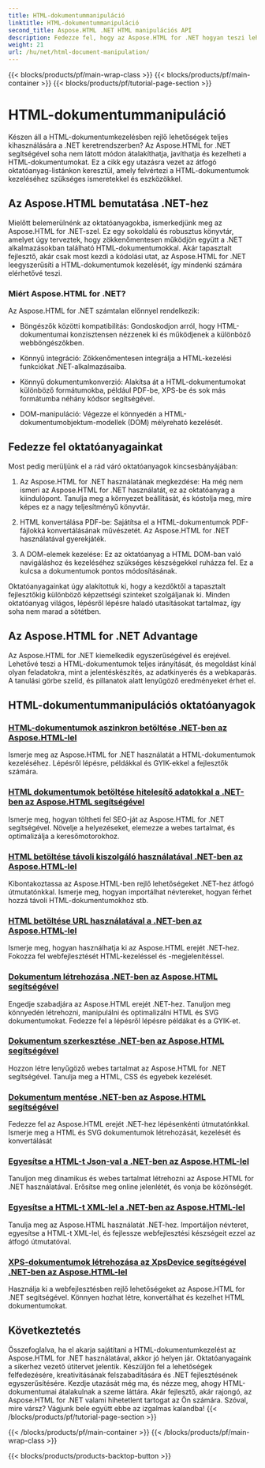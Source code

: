 ```yaml
---
title: HTML-dokumentummanipuláció
linktitle: HTML-dokumentummanipuláció
second_title: Aspose.HTML .NET HTML manipulációs API
description: Fedezze fel, hogy az Aspose.HTML for .NET hogyan teszi lehetővé a HTML-dokumentumok hatékony kezelését. Fedezze fel az oktatóanyagokat, amelyek végigvezetik a folyamaton.
weight: 21
url: /hu/net/html-document-manipulation/
---
```


{{< blocks/products/pf/main-wrap-class >}}
{{< blocks/products/pf/main-container >}}
{{< blocks/products/pf/tutorial-page-section >}}

# HTML-dokumentummanipuláció


Készen áll a HTML-dokumentumkezelésben rejlő lehetőségek teljes kihasználására a .NET keretrendszerben? Az Aspose.HTML for .NET segítségével soha nem látott módon átalakíthatja, javíthatja és kezelheti a HTML-dokumentumokat. Ez a cikk egy utazásra vezet az átfogó oktatóanyag-listánkon keresztül, amely felvértezi a HTML-dokumentumok kezeléséhez szükséges ismeretekkel és eszközökkel.

## Az Aspose.HTML bemutatása .NET-hez

Mielőtt belemerülnénk az oktatóanyagokba, ismerkedjünk meg az Aspose.HTML for .NET-szel. Ez egy sokoldalú és robusztus könyvtár, amelyet úgy terveztek, hogy zökkenőmentesen működjön együtt a .NET alkalmazásokban található HTML-dokumentumokkal. Akár tapasztalt fejlesztő, akár csak most kezdi a kódolási utat, az Aspose.HTML for .NET leegyszerűsíti a HTML-dokumentumok kezelését, így mindenki számára elérhetővé teszi.

### Miért Aspose.HTML for .NET?

Az Aspose.HTML for .NET számtalan előnnyel rendelkezik:

- Böngészők közötti kompatibilitás: Gondoskodjon arról, hogy HTML-dokumentumai konzisztensen nézzenek ki és működjenek a különböző webböngészőkben.

- Könnyű integráció: Zökkenőmentesen integrálja a HTML-kezelési funkciókat .NET-alkalmazásaiba.

- Könnyű dokumentumkonverzió: Alakítsa át a HTML-dokumentumokat különböző formátumokba, például PDF-be, XPS-be és sok más formátumba néhány kódsor segítségével.

- DOM-manipuláció: Végezze el könnyedén a HTML-dokumentumobjektum-modellek (DOM) mélyreható kezelését.

## Fedezze fel oktatóanyagainkat

Most pedig merüljünk el a rád váró oktatóanyagok kincsesbányájában:

1. Az Aspose.HTML for .NET használatának megkezdése: Ha még nem ismeri az Aspose.HTML for .NET használatát, ez az oktatóanyag a kiindulópont. Tanulja meg a környezet beállítását, és kóstolja meg, mire képes ez a nagy teljesítményű könyvtár.

2. HTML konvertálása PDF-be: Sajátítsa el a HTML-dokumentumok PDF-fájlokká konvertálásának művészetét. Az Aspose.HTML for .NET használatával gyerekjáték.

3. A DOM-elemek kezelése: Ez az oktatóanyag a HTML DOM-ban való navigáláshoz és kezeléséhez szükséges készségekkel ruházza fel. Ez a kulcsa a dokumentumok pontos módosításának.

Oktatóanyagainkat úgy alakítottuk ki, hogy a kezdőktől a tapasztalt fejlesztőkig különböző képzettségi szinteket szolgáljanak ki. Minden oktatóanyag világos, lépésről lépésre haladó utasításokat tartalmaz, így soha nem marad a sötétben.

## Az Aspose.HTML for .NET Advantage

Az Aspose.HTML for .NET kiemelkedik egyszerűségével és erejével. Lehetővé teszi a HTML-dokumentumok teljes irányítását, és megoldást kínál olyan feladatokra, mint a jelentéskészítés, az adatkinyerés és a webkaparás. A tanulási görbe szelíd, és pillanatok alatt lenyűgöző eredményeket érhet el.

## HTML-dokumentummanipulációs oktatóanyagok
### [HTML-dokumentumok aszinkron betöltése .NET-ben az Aspose.HTML-lel](./load-html-doc-asynchronously/)
Ismerje meg az Aspose.HTML for .NET használatát a HTML-dokumentumok kezeléséhez. Lépésről lépésre, példákkal és GYIK-ekkel a fejlesztők számára.
### [HTML dokumentumok betöltése hitelesítő adatokkal a .NET-ben az Aspose.HTML segítségével](./load-html-doc-with-credentials/)
Ismerje meg, hogyan töltheti fel SEO-ját az Aspose.HTML for .NET segítségével. Növelje a helyezéseket, elemezze a webes tartalmat, és optimalizálja a keresőmotorokhoz.
### [HTML betöltése távoli kiszolgáló használatával .NET-ben az Aspose.HTML-lel](./load-html-using-remote-server/)
Kibontakoztassa az Aspose.HTML-ben rejlő lehetőségeket .NET-hez átfogó útmutatónkkal. Ismerje meg, hogyan importálhat névtereket, hogyan férhet hozzá távoli HTML-dokumentumokhoz stb.
### [HTML betöltése URL használatával a .NET-ben az Aspose.HTML-lel](./load-html-using-url/)
Ismerje meg, hogyan használhatja ki az Aspose.HTML erejét .NET-hez. Fokozza fel webfejlesztését HTML-kezeléssel és -megjelenítéssel.
### [Dokumentum létrehozása .NET-ben az Aspose.HTML segítségével](./creating-a-document/)
Engedje szabadjára az Aspose.HTML erejét .NET-hez. Tanuljon meg könnyedén létrehozni, manipulálni és optimalizálni HTML és SVG dokumentumokat. Fedezze fel a lépésről lépésre példákat és a GYIK-et.
### [Dokumentum szerkesztése .NET-ben az Aspose.HTML segítségével](./editing-a-document/)
Hozzon létre lenyűgöző webes tartalmat az Aspose.HTML for .NET segítségével. Tanulja meg a HTML, CSS és egyebek kezelését.
### [Dokumentum mentése .NET-ben az Aspose.HTML segítségével](./saving-a-document/)
Fedezze fel az Aspose.HTML erejét .NET-hez lépésenkénti útmutatónkkal. Ismerje meg a HTML és SVG dokumentumok létrehozását, kezelését és konvertálását
### [Egyesítse a HTML-t Json-val a .NET-ben az Aspose.HTML-lel](./merge-html-with-json/)
Tanuljon meg dinamikus és webes tartalmat létrehozni az Aspose.HTML for .NET használatával. Erősítse meg online jelenlétét, és vonja be közönségét.
### [Egyesítse a HTML-t XML-lel a .NET-ben az Aspose.HTML-lel](./merge-html-with-xml/)
Tanulja meg az Aspose.HTML használatát .NET-hez. Importáljon névteret, egyesítse a HTML-t XML-lel, és fejlessze webfejlesztési készségeit ezzel az átfogó útmutatóval.
### [XPS-dokumentumok létrehozása az XpsDevice segítségével .NET-ben az Aspose.HTML-lel](./generate-xps-documents-by-xpsdevice/)
Használja ki a webfejlesztésben rejlő lehetőségeket az Aspose.HTML for .NET segítségével. Könnyen hozhat létre, konvertálhat és kezelhet HTML dokumentumokat.

## Következtetés

Összefoglalva, ha el akarja sajátítani a HTML-dokumentumkezelést az Aspose.HTML for .NET használatával, akkor jó helyen jár. Oktatóanyagaink a sikerhez vezető útitervet jelentik. Készüljön fel a lehetőségek felfedezésére, kreativitásának felszabadítására és .NET fejlesztésének egyszerűsítésére. Kezdje utazását még ma, és nézze meg, ahogy HTML-dokumentumai átalakulnak a szeme láttára. Akár fejlesztő, akár rajongó, az Aspose.HTML for .NET valami hihetetlent tartogat az Ön számára. Szóval, mire vársz? Vágjunk bele együtt ebbe az izgalmas kalandba!
{{< /blocks/products/pf/tutorial-page-section >}}

{{< /blocks/products/pf/main-container >}}
{{< /blocks/products/pf/main-wrap-class >}}

{{< blocks/products/products-backtop-button >}}
